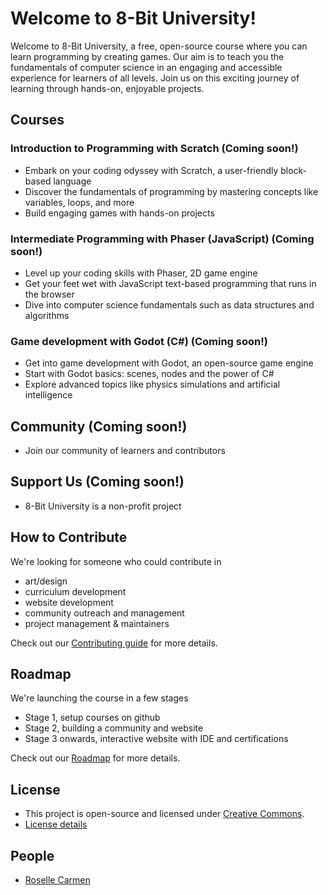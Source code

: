 # Welcome to 8-Bit University!

Welcome to 8-Bit University, a free, open-source course where you can learn programming by creating games. Our aim is to teach you the fundamentals of computer science in an engaging and accessible experience for learners of all levels. Join us on this exciting journey of learning through hands-on, enjoyable projects.

## Courses

### Introduction to Programming with Scratch (Coming soon!)
- Embark on your coding odyssey with Scratch, a user-friendly block-based language
- Discover the fundamentals of programming by mastering concepts like variables, loops, and more
- Build engaging games with hands-on projects

### Intermediate Programming with Phaser (JavaScript) (Coming soon!)
- Level up your coding skills with Phaser, 2D game engine
- Get your feet wet with JavaScript text-based programming that runs in the browser
- Dive into computer science fundamentals such as data structures and algorithms

### Game development with Godot (C#) (Coming soon!)
- Get into game development with Godot, an open-source game engine
- Start with Godot basics: scenes, nodes and the power of C#
- Explore advanced topics like physics simulations and artificial intelligence 

## Community (Coming soon!)
- Join our community of learners and contributors

## Support Us (Coming soon!)
- 8-Bit University is a non-profit project

## How to Contribute
We're looking for someone who could contribute in
- art/design
- curriculum development
- website development
- community outreach and management
- project management & maintainers

Check out our [Contributing guide](https://github.com/8bituniversity/8bituni/blob/main/.github/CONTRIBUTING.md) for more details.

## Roadmap
We're launching the course in a few stages
- Stage 1, setup courses on github
- Stage 2, building a community and website
- Stage 3 onwards, interactive website with IDE and certifications

Check out our [Roadmap](https://github.com/8bituniversity/8bituni/blob/main/.github/roadmap.md) for more details.

## License
- This project is open-source and licensed under [Creative Commons](https://github.com/8bituniversity/8bituni/blob/main/.github/LICENSE.md).
- [License details](https://github.com/8bituniversity/8bituni/blob/main/.github/LICENSE.md)

## People
- [Roselle Carmen](https://github.com/aninternetian)
